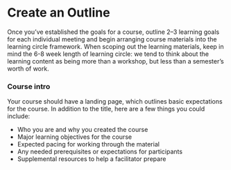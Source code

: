 # Create an Outline

Once you’ve established the goals for a course, outline 2–3 learning goals for each individual meeting and begin arranging course materials into the learning circle framework. When scoping out the learning materials, keep in mind the 6-8 week length of learning circle: we tend to think about the learning content as being more than a workshop, but less than a semester’s worth of work.

### Course intro

Your course should have a landing page, which outlines basic expectations for the course. In addition to the title, here are a few things you could include:

* Who you are and why you created the course
* Major learning objectives for the course
* Expected pacing for working through the material
* Any needed prerequisites or expectations for participants
* Supplemental resources to help a facilitator prepare

